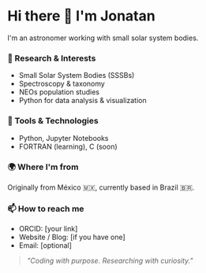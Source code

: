 # Hi there 👋 I'm Jonatan

I'm an astronomer working with small solar system bodies.  

### 🔭 Research & Interests
- Small Solar System Bodies (SSSBs)
- Spectroscopy & taxonomy
- NEOs population studies
- Python for data analysis & visualization

### 🧰 Tools & Technologies
- Python, Jupyter Notebooks
- FORTRAN (learning), C (soon)

### 🌍 Where I'm from
Originally from México 🇲🇽, currently based in Brazil 🇧🇷.

### 📫 How to reach me
- ORCID: [your link]
- Website / Blog: [if you have one]
- Email: [optional]

> *"Coding with purpose. Researching with curiosity."*

